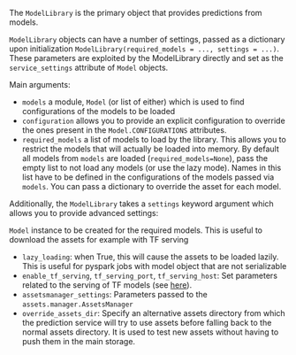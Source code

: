 The `ModelLibrary` is the primary object that provides predictions from  models.


`ModelLibrary` objects can have a number of settings, passed as a dictionary
upon initialization `ModelLibrary(required_models = ..., settings = ...)`.
These parameters are exploited by the ModelLibrary directly
and set as the `service_settings` attribute of `Model` objects.

Main arguments:

- `models` a module, `Model` (or list of either) which is used to find configurations
  of the models to be loaded
- `configuration` allows you to provide an explicit configuration to override the ones present in the `Model.CONFIGURATIONS` attributes.
- `required_models` a list of models to load by the library. This allows you to restrict the models that will actually be loaded into memory. By default all models from `models` are loaded (`required_models=None`), pass the empty list to not load any models (or use the lazy mode). Names in this list have to be defined in the configurations of the models passed via `models`. You can pass a dictionary to override the asset for each model.

Additionally, the `ModelLibrary` takes a `settings` keyword argument which allows you to provide advanced settings:

`Model` instance to be created for the required models. This is useful to download the assets for example with TF serving

- `lazy_loading`: when True, this will cause the assets to be loaded lazily.
 This is useful for pyspark jobs with model object that are not serializable
- `enable_tf_serving`, `tf_serving_port`, `tf_serving_host`: Set
parameters related to the serving of TF models (see [here](special/tensorflow.md)).
- `assetsmanager_settings`: Parameters passed to the `assets.manager.AssetsManager`
- `override_assets_dir`: Specify an alternative assets directory from which the prediction service will try to use assets before falling back to the normal assets directory. It is used to test new assets without having to push them in the main storage.
